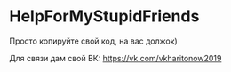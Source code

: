 # HelpForMyStupidFriends
Просто копируйте свой код, на вас должок)

Для связи дам свой ВК: https://vk.com/vkharitonow2019
